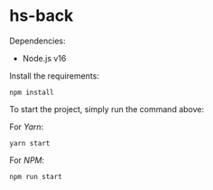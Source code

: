# hs-back
Dependencies:

* Node.js v16

Install the requirements:

```
npm install
```

To start the project, simply run the command above:

For _Yarn_:
```
yarn start
```

For _NPM_:
```
npm run start
```